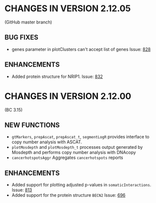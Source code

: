 # CHANGES IN VERSION 2.12.05
(GitHub master branch)

## BUG FIXES
- genes parameter in plotClusters can't accept list of genes Issue: [828](https://github.com/PoisonAlien/maftools/issues/828)

## ENHANCEMENTS
- Added protein structure for NRIP1. Issue: [832](https://github.com/PoisonAlien/maftools/issues/832)

# CHANGES IN VERSION 2.12.00
(BC 3.15)

## NEW FUNCTIONS
- `gtMarkers`, `prepAscat`, `prepAscat_t`, `segmentLogR` provides interface to copy number analysis with ASCAT. 
- `plotMosdepth` and `plotMosdepth_t` processes output generated by Mosdepth and performs copy number analysis with DNAcopy
- `cancerhotspotsAggr` Aggregates `cancerhotspots` reports

## ENHANCEMENTS
- Added support for plotting adjusted p-values in `somaticInteractions`. Issue: [813](https://github.com/PoisonAlien/maftools/issues/813)
- Added support for the protein structure `BECN2` Issue: [696](https://github.com/PoisonAlien/maftools/issues/696)
